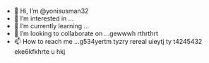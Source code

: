 - 👋 Hi, I’m @yonisusman32
- 👀 I’m interested in ...
- 🌱 I’m currently learning ...
- 💞️ I’m looking to collaborate on ...gewwwh rthrthrt
- 📫 How to reach me ...g534yertm tyzry rereal uieytj ty
t4245432 eke6kfkhrte u hkj
<!---ryu
yonisusman32/yonisusman32 is a ✨ special ✨ repository because its `README.md` (this file) appears on your GitHub profile.
You can click the Preview link to take a look at your changes.
--->

